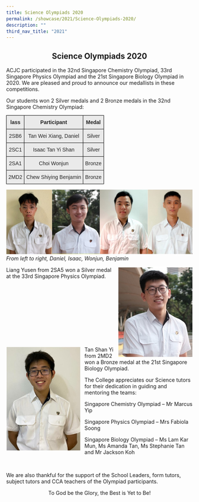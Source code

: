 ```yaml
---
title: Science Olympiads 2020
permalink: /showcase/2021/Science-Olympiads-2020/
description: ""
third_nav_title: "2021"
---
```

## <center> Science Olympiads 2020 </center>

ACJC participated in the 32nd Singapore Chemistry Olympiad, 33rd Singapore Physics Olympiad and the 21st Singapore Biology Olympiad in 2020. We are pleased and proud to announce our medallists in these competitions.

Our students won 2 Silver medals and 2 Bronze medals in the 32nd Singapore Chemistry Olympiad:

<style type="text/css">
.tg  {border-collapse:collapse;border-spacing:0;}
.tg td{border-color:black;border-style:solid;border-width:1px;font-family:Arial, sans-serif;font-size:14px;
  overflow:hidden;padding:10px 5px;word-break:normal;}
.tg th{border-color:black;border-style:solid;border-width:1px;font-family:Arial, sans-serif;font-size:14px;
  font-weight:normal;overflow:hidden;padding:10px 5px;word-break:normal;}
.tg .tg-n4qt{background-color:#EAEAEA;color:#222;font-weight:bold;text-align:center;vertical-align:top}
.tg .tg-ii8k{background-color:#EAEAEA;color:#222;text-align:center;vertical-align:top}
</style>
<table class="tg">
<thead>
  <tr>
    <th class="tg-n4qt">lass</th>
    <th class="tg-n4qt">Participant</th>
    <th class="tg-n4qt">Medal</th>
  </tr>
</thead>
<tbody>
  <tr>
    <td class="tg-ii8k">2SB6</td>
    <td class="tg-ii8k">Tan Wei Xiang, Daniel</td>
    <td class="tg-ii8k">Silver</td>
  </tr>
  <tr>
    <td class="tg-ii8k">2SC1</td>
    <td class="tg-ii8k">Isaac Tan Yi Shan</td>
    <td class="tg-ii8k">Silver</td>
  </tr>
  <tr>
    <td class="tg-ii8k">2SA1</td>
    <td class="tg-ii8k">Choi Wonjun</td>
    <td class="tg-ii8k">Bronze</td>
  </tr>
  <tr>
    <td class="tg-ii8k">2MD2</td>
    <td class="tg-ii8k">Chew Shiying Benjamin</td>
    <td class="tg-ii8k">Bronze</td>
  </tr>
</tbody>
</table>

![](/images/Daniel%20Isaac%20Wonjun%20Benjamin.jpeg)
_From left to right, Daniel, Isaac, Wonjun, Benjamin_


<img src="/images/Yusen.jpeg" style= "width: 40%; margin-left:10px;" align = "right"> Liang Yusen from 2SA5 won a Silver medal at the 33rd Singapore Physics 
Olympiad.


<br>
<br>
<br>
<br>
<br>
<br>
<br>
<br>
<br>

<img src="/images/Tan%20Shan%20Yi.jpeg" style= "width: 40%; margin-right:10px;" align = "left"> Tan Shan Yi from 2MD2 won a Bronze medal at the 21st Singapore Biology Olympiad.


The College appreciates our Science tutors for their dedication in guiding and mentoring the teams:

  

Singapore Chemistry Olympiad – Mr Marcus Yip

Singapore Physics Olympiad – Mrs Fabiola Soong

Singapore Biology Olympiad – Ms Lam Kar Mun, Ms Amanda Tan, Ms Stephanie Tan and Mr Jackson Koh

<br>

We are also thankful for the support of the School Leaders, form tutors, subject tutors and CCA teachers of the Olympiad participants.


<center>To God be the Glory, the Best is Yet to Be!</center>